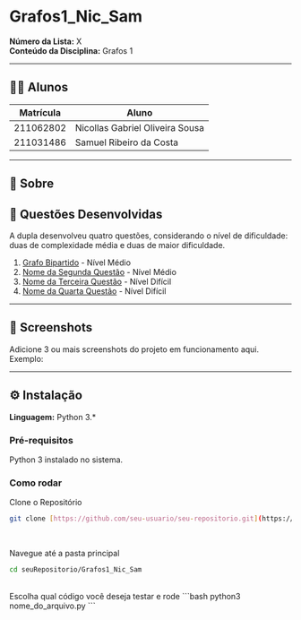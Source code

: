 # Grafos1_Nic_Sam

**Número da Lista:** X  
**Conteúdo da Disciplina:** Grafos 1

---

## 👨‍🎓 Alunos

| Matrícula   | Aluno                                               |
|-------------|-----------------------------------------------------|
| 211062802   | Nicollas Gabriel Oliveira Sousa                   |
| 211031486   | Samuel Ribeiro da Costa                |

---

## 📌 Sobre

## 🧠 Questões Desenvolvidas

A dupla desenvolveu quatro questões, considerando o nível de dificuldade: duas de complexidade média e duas de maior dificuldade.

1. [Grafo Bipartido](https://leetcode.com/problems/is-graph-bipartite/description/) - Nível Médio
2. [Nome da Segunda Questão](URL) - Nível Médio
3. [Nome da Terceira Questão](URL) - Nível Difícil
4. [Nome da Quarta Questão](URL) - Nível Difícil


---

## 📸 Screenshots

Adicione 3 ou mais screenshots do projeto em funcionamento aqui.  
Exemplo:

---

## ⚙️ Instalação

**Linguagem:** Python 3.*


### Pré-requisitos

Python 3 instalado no sistema. 

### Como rodar

Clone o Repositório
```bash
git clone [https://github.com/seu-usuario/seu-repositorio.git](https://github.com/projeto-de-algoritmos-2025/Grafos1_Nic_Sam.git)
```
<br>

Navegue até a pasta principal
```bash
cd seuRepositorio/Grafos1_Nic_Sam
```
<br>
Escolha qual código você deseja testar e rode
```bash
python3 nome_do_arquivo.py
```



